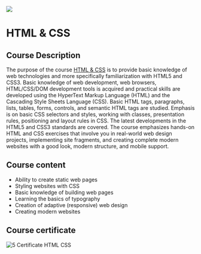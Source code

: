 ![](https://camo.githubusercontent.com/42a8354a436ef9f08168b5b971dbc7646ab3abfdf1056db81c3bdd5734b97e9f/68747470733a2f2f6e616b6f762e636f6d2f77702d636f6e74656e742f75706c6f6164732f323031342f30312f536f6674776172652d556e69766572736974792d4c6f676f2d626c75652d686f72697a6f6e74616c2e706e67)

# HTML & CSS

## Course Description


The purpose of the course [HTML & CSS](https://softuni.bg/trainings/4114/html-and-css-may-2023) is to provide basic knowledge of web technologies and more specifically familiarization with HTML5 and CSS3. Basic knowledge of web development, web browsers, HTML/CSS/DOM development tools is acquired and practical skills are developed using the HyperText Markup Language (HTML) and the Cascading Style Sheets Language (CSS). Basic HTML tags, paragraphs, lists, tables, forms, controls, and semantic HTML tags are studied. Emphasis is on basic CSS selectors and styles, working with classes, presentation rules, positioning and layout rules in CSS. The latest developments in the HTML5 and CSS3 standards are covered. The course emphasizes hands-on HTML and CSS exercises that involve you in real-world web design projects, implementing site fragments, and creating complete modern websites with a good look, modern structure, and mobile support.


## Course content

- Ability to create static web pages
- Styling websites with CSS
- Basic knowledge of building web pages
- Learning the basics of typography
- Creation of adaptive (responsive) web design
- Creating modern websites

## Course certificate

![5 Certificate HTML   CSS](https://github.com/dochkoff/HTML-and-CSS/assets/74410756/64243e97-0b0d-45a4-89d8-dbd6367ddec9)

